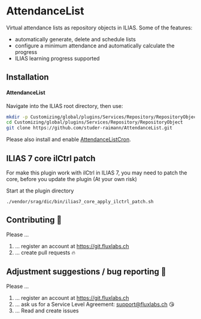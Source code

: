 AttendanceList
=================

Virtual attendance lists as repository objects in ILIAS. Some of the features:
* automatically generate, delete and schedule lists
* configure a minimum attendance and automatically calculate the progress
* ILIAS learning progress supported

Installation
------------
#### AttendanceList
Navigate into the ILIAS root directory, then use:

```bash
mkdir -p Customizing/global/plugins/Services/Repository/RepositoryObject
cd Customizing/global/plugins/Services/Repository/RepositoryObject
git clone https://github.com/studer-raimann/AttendanceList.git
```

Please also install and enable [AttendanceListCron](https://github.com/studer-raimann/AttendanceListCron).

## ILIAS 7 core ilCtrl patch 

For make this plugin work with ilCtrl in ILIAS 7, you may need to patch the core, before you update the plugin (At your own risk) 

Start at the plugin directory 

```shell
./vendor/srag/dic/bin/ilias7_core_apply_ilctrl_patch.sh
```

## Contributing :purple_heart:
Please ...
1. ... register an account at https://git.fluxlabs.ch
2. ... create pull requests :fire:


## Adjustment suggestions / bug reporting :feet:
Please ...
1. ... register an account at https://git.fluxlabs.ch
2. ... ask us for a Service Level Agreement: support@fluxlabs.ch :kissing_heart:
3. ... Read and create issues